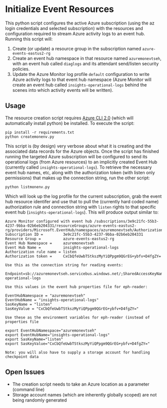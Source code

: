 # Initialize Event Resources

This python script configures the active Azure subscription (using the az login credentials and 
selected subscription) with the resources and configuration required to stream Azure activity logs
to an event hub.  Running this script will:

1. Create (or update) a resource group in the subscription named `azure-events-eastus2-rg`
2. Create an event hub namespace in that resource named `azuremonevtseh`, with 
an event hub called `diaglogs` and its attendant send/listen security policies.
3. Update the Azure Monitor log profile `default` configuration to write Azure
activity logs to that event hub namespace (Azure Monitor will create an event hub
called `insights-operational-logs` behind the scenes into which activity events will be written).

## Usage

The resource creation script requires [Azure CLI 2.0](https://docs.microsoft.com/en-us/cli/azure/install-azure-cli?view=azure-cli-latest) (which will automatically install python) be installed.  To execute the script:

```
pip install -r requirements.txt
python createmonenv.py
```

This script is (by design) very verbose about what it is creating and the associated data records for the 
Azure objects.  Once the script has finished running the targeted Azure subscription will be configured
to send its operational logs (from Azure resources) to an implicitly created Event Hub (currently called
`insights-operational-logs`).  To retrieve the necessary event hub names, etc, along with the authorization 
token (with listen only permissions) that makes up the connection string, run the other script:

```
python listmonenv.py
```

Which will look up the log profile for the current subscription, grab the 
event hub resource identifer and use that to pull the (currently hard coded 
name) authorization rule and connection string with `listen` rights to that specific event hub (`insights-operational-logs`).  This will produce output
similar to:

```
Azure Monitor configured with event hub /subscriptions/3e9c21fc-55b3-4237-9bba-02b6eb204331/resourceGroups/azure-events-eastus2-rg/providers/Microsoft.EventHub/namespaces/azuremonevtseh/AuthorizationRules/RootManageSharedAccessKey
Subscription ID =         3e9c21fc-55b3-4237-9bba-02b6eb204331
Resource Group =          azure-events-eastus2-rg
Event Hub Namespace =     azuremonevtseh
Event Hub Name =          insights-operational-logs
Authorization rule name = listen
Authorization token =     CxCbQfeUwbTStkszMyYiQPpgm9QGrEG+ybfv+D4fgZY=

Use this as the connection string for reading events:

Endpoint=sb://azuremonevtseh.servicebus.windows.net/;SharedAccessKeyName=listen;SharedAccessKey=CxCbQfeUwbTStkszMyYiQPpgm9QGrEG+ybfv+D4fgZY=;EntityPath=insights-operational-logs

Use this values in the event hub properties file for eph-reader:

EventHubNamespace = "azuremonevtseh"
EventHubName = "insights-operational-logs"
SasKeyName = "listen"
SasKeyValue = "CxCbQfeUwbTStkszMyYiQPpgm9QGrEG+ybfv+D4fgZY="

Use these as the environment variables for eph-reader (instead of properties file

export EventHubNamespace="azuremonevtseh"
export EventHubName="insights-operational-logs"
export SasKeyName="listen"
export SasKeyValue="CxCbQfeUwbTStkszMyYiQPpgm9QGrEG+ybfv+D4fgZY="

Note: you will also have to supply a storage account for handling checkpoint data
```

## Open Issues

- The creation script needs to take an Azure location as a parameter (command line)
- Storage account names (which are inherently globally scoped) are not being randomly generated

